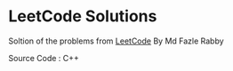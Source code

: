 # LeetCode Solutions

Soltion of the problems from [LeetCode](https://leetcode.com/problemset/all/) By Md Fazle Rabby

Source Code : C++
